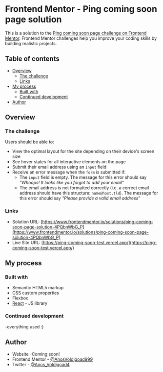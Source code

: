 # Frontend Mentor - Ping coming soon page solution

This is a solution to the [Ping coming soon page challenge on Frontend Mentor](https://www.frontendmentor.io/challenges/ping-single-column-coming-soon-page-5cadd051fec04111f7b848da). Frontend Mentor challenges help you improve your coding skills by building realistic projects. 

## Table of contents

- [Overview](#overview)
  - [The challenge](#the-challenge)
  - [Links](#links)
- [My process](#my-process)
  - [Built with](#built-with)
  - [Continued development](#continued-development)
- [Author](#author)

## Overview

### The challenge

Users should be able to:

- View the optimal layout for the site depending on their device's screen size
- See hover states for all interactive elements on the page
- Submit their email address using an `input` field
- Receive an error message when the `form` is submitted if:
	- The `input` field is empty. The message for this error should say *"Whoops! It looks like you forgot to add your email"*
	- The email address is not formatted correctly (i.e. a correct email address should have this structure: `name@host.tld`). The message for this error should say *"Please provide a valid email address"*


### Links

- Solution URL: [https://www.frontendmentor.io/solutions/ping-coming-soon-page-solution-4PQbnWbG_P](https://www.frontendmentor.io/solutions/ping-coming-soon-page-solution-4PQbnWbG_P)
- Live Site URL: [https://ping-coming-soon-test.vercel.app/](https://ping-coming-soon-test.vercel.app/)

## My process

### Built with

- Semantic HTML5 markup
- CSS custom properties
- Flexbox
- [React](https://reactjs.org/) - JS library




### Continued development

-everything used :)



## Author

- Website -Coming soon!
- Frontend Mentor - [@AnosVoldigoad999](https://www.frontendmentor.io/profile/AnosVoldigoad999)
- Twitter - [@Anos_Voldigoad4](https://twitter.com/Anos_Voldigoad4)


